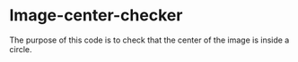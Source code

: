 # Image-center-checker
The purpose of this code is to check that the center of the image is inside a circle.
